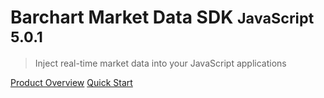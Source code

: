 # Barchart Market Data SDK <small>JavaScript 5.0.1</small>

> Inject real-time market data into your JavaScript applications

[Product Overview](/content/product_overview)
[Quick Start](/content/quick_start)
